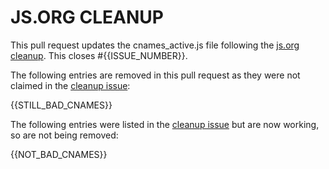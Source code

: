 # JS.ORG CLEANUP

This pull request updates the cnames_active.js file following the [js.org cleanup]({{ISSUE_URL}}).
This closes #{{ISSUE_NUMBER}}.

The following entries are removed in this pull request as they were not claimed in the [cleanup issue]({{ISSUE_URL}}):

{{STILL_BAD_CNAMES}}

The following entries were listed in the [cleanup issue]({{ISSUE_URL}}) but are now working, so are not being removed:

{{NOT_BAD_CNAMES}}

